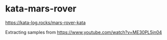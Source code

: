 # kata-mars-rover
https://kata-log.rocks/mars-rover-kata


Extracting samples from
https://www.youtube.com/watch?v=ME30PL5jn04
